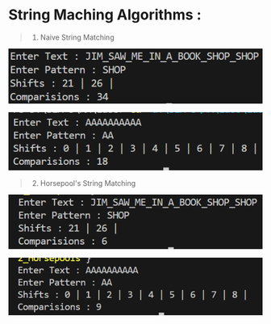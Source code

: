 # String Maching Algorithms : 

>1. Naive String Matching

![Alt text](images/image-0.png)

![Alt text](images/image-1.png)

>2. Horsepool's String Matching

![Alt text](images/image-2.png)

![Alt text](images/image-3.png)